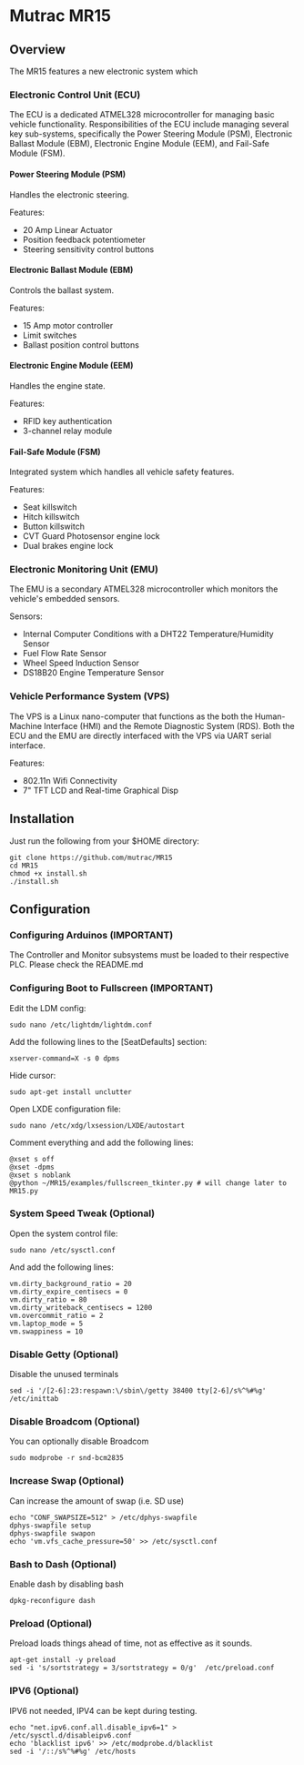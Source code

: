 # Mutrac MR15
## Overview
The MR15 features a new electronic system which 

### Electronic Control Unit (ECU)
The ECU is a dedicated ATMEL328 microcontroller for managing basic vehicle functionality.
Responsibilities of the ECU include managing several key sub-systems, specifically 
the Power Steering Module (PSM), Electronic Ballast Module (EBM),
Electronic Engine Module (EEM), and Fail-Safe Module (FSM).

#### Power Steering Module (PSM)
Handles the electronic steering.

Features:
* 20 Amp Linear Actuator
* Position feedback potentiometer
* Steering sensitivity control buttons

#### Electronic Ballast Module (EBM)
Controls the ballast system.

Features:
* 15 Amp motor controller
* Limit switches
* Ballast position control buttons

#### Electronic Engine Module (EEM)
Handles the engine state.

Features:
* RFID key authentication
* 3-channel relay module

#### Fail-Safe Module (FSM)
Integrated system which handles all vehicle safety features.
 
Features:
* Seat killswitch
* Hitch killswitch
* Button killswitch
* CVT Guard Photosensor engine lock
* Dual brakes engine lock

### Electronic Monitoring Unit (EMU)
The EMU is a secondary ATMEL328 microcontroller which monitors the vehicle's embedded sensors.

Sensors:
* Internal Computer Conditions with a DHT22 Temperature/Humidity Sensor
* Fuel Flow Rate Sensor
* Wheel Speed Induction Sensor
* DS18B20 Engine Temperature Sensor

### Vehicle Performance System (VPS)
The VPS is a Linux nano-computer that functions as the both the Human-Machine Interface (HMI)
and the Remote Diagnostic System (RDS). Both the ECU and the EMU are directly interfaced
with the VPS via UART serial interface.

Features:
* 802.11n Wifi Connectivity
* 7" TFT LCD and Real-time Graphical Disp

## Installation
Just run the following from your $HOME directory:

    git clone https://github.com/mutrac/MR15
    cd MR15
    chmod +x install.sh
    ./install.sh
   
## Configuration
### Configuring Arduinos (IMPORTANT)
The Controller and Monitor subsystems must be loaded to their respective PLC.
Please check the README.md

### Configuring Boot to Fullscreen (IMPORTANT)
Edit the LDM config:

    sudo nano /etc/lightdm/lightdm.conf
    
Add the following lines to the [SeatDefaults] section:

    xserver-command=X -s 0 dpms
    
Hide cursor:

    sudo apt-get install unclutter
    
Open LXDE configuration file:

    sudo nano /etc/xdg/lxsession/LXDE/autostart 
    
Comment everything and add the following lines:

    @xset s off
    @xset -dpms
    @xset s noblank
    @python ~/MR15/examples/fullscreen_tkinter.py # will change later to MR15.py
    
### System Speed Tweak (Optional)
Open the system control file:

    sudo nano /etc/sysctl.conf
    
And add the following lines:
    
    vm.dirty_background_ratio = 20
    vm.dirty_expire_centisecs = 0
    vm.dirty_ratio = 80
    vm.dirty_writeback_centisecs = 1200
    vm.overcommit_ratio = 2
    vm.laptop_mode = 5
    vm.swappiness = 10

### Disable Getty (Optional)
Disable the unused terminals
    
    sed -i '/[2-6]:23:respawn:\/sbin\/getty 38400 tty[2-6]/s%^%#%g' /etc/inittab

### Disable Broadcom (Optional)
You can optionally disable Broadcom

    sudo modprobe -r snd-bcm2835

### Increase Swap (Optional)
Can increase the amount of swap (i.e. SD use)

    echo "CONF_SWAPSIZE=512" > /etc/dphys-swapfile
    dphys-swapfile setup
    dphys-swapfile swapon
    echo 'vm.vfs_cache_pressure=50' >> /etc/sysctl.conf

### Bash to Dash (Optional)
Enable dash by disabling bash

    dpkg-reconfigure dash

### Preload (Optional)
Preload loads things ahead of time, not as effective as it sounds.
    
    apt-get install -y preload
    sed -i 's/sortstrategy = 3/sortstrategy = 0/g'  /etc/preload.conf

### IPV6 (Optional)
IPV6 not needed, IPV4 can be kept during testing.

    echo "net.ipv6.conf.all.disable_ipv6=1" > /etc/sysctl.d/disableipv6.conf
    echo 'blacklist ipv6' >> /etc/modprobe.d/blacklist
    sed -i '/::/s%^%#%g' /etc/hosts
